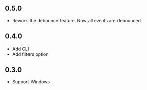 ## 0.5.0

* Rework the debounce feature. Now all events are debounced.

## 0.4.0

* Add CLI
* Add filters option

## 0.3.0

* Support Windows
